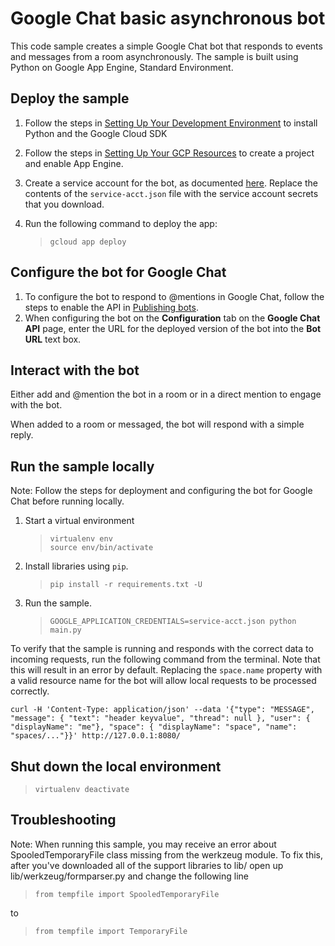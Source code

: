 # Google Chat basic asynchronous bot

This code sample creates a simple Google Chat bot that responds to events and
messages from a room asynchronously. The sample is built using Python on
Google App Engine, Standard Environment.


## Deploy the sample

  1. Follow the steps in [Setting Up Your Development Environment](https://cloud.google.com/appengine/docs/standard/python3/setting-up-environment)
     to install Python and the Google Cloud SDK

  1. Follow the steps in [Setting Up Your GCP Resources](https://cloud.google.com/appengine/docs/standard/python3/console/#create)
     to create a project and enable App Engine.

  1. Create a service account for the bot, as documented
     [here](https://developers.google.com/chat/api/guides/auth/service-accounts).
     Replace the contents of the `service-acct.json` file with the service
     account secrets that you download.

  1. Run the following command to deploy the app:
     > ```
     > gcloud app deploy
     > ```

## Configure the bot for Google Chat

  1. To configure the bot to respond to @mentions in Google Chat, follow
     the steps to enable the API in
     [Publishing bots](https://developers.google.com/chat/api/guides/auth/service-accounts).
  1. When configuring the bot on the **Configuration** tab on the
     **Google Chat API** page, enter the URL for the deployed version
     of the bot into the **Bot URL** text box.


## Interact with the bot

Either add and @mention the bot in a room or in a direct mention to engage with the bot.

When added to a room or messaged, the bot will respond with a simple reply.

## Run the sample locally

Note: Follow the steps for deployment and configuring the bot for Google Chat
before running locally.

  1. Start a virtual environment
     > ```
     > virtualenv env
     > source env/bin/activate
     > ```
  1. Install libraries using `pip`.
     > ```
     > pip install -r requirements.txt -U
     > ```
  1. Run the sample.
     > ```
     > GOOGLE_APPLICATION_CREDENTIALS=service-acct.json python main.py
     > ```

To verify that the sample is running and responds with the correct data
to incoming requests, run the following command from the terminal. Note that this will result
in an error by default. Replacing the `space.name` property with a valid resource name for the bot will allow local requests to be processed correctly.

```
curl -H 'Content-Type: application/json' --data '{"type": "MESSAGE", "message": { "text": "header keyvalue", "thread": null }, "user": { "displayName": "me"}, "space": { "displayName": "space", "name": "spaces/..."}}' http://127.0.0.1:8080/
```

## Shut down the local environment

> `virtualenv deactivate`

## Troubleshooting

Note: When running this sample, you may receive an error about
SpooledTemporaryFile class missing from the werkzeug module. To fix this, after
you've downloaded all of the support libraries to lib/ open up
lib/werkzeug/formparser.py and change the following line

> `from tempfile import SpooledTemporaryFile`

to

> `from tempfile import TemporaryFile`
